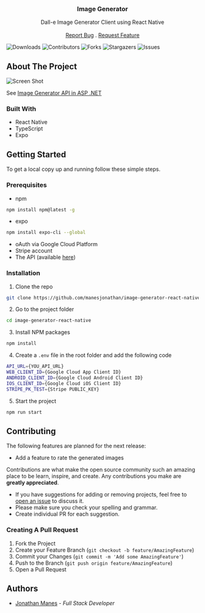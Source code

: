 <br/>
<p align="center">
  <h3 align="center">Image Generator</h3>

  <p align="center">
    Dall-e Image Generator Client using React Native
    <br/>
    <br/>
    <a href="https://github.com/manesjonathan/image-generator-react-native/issues">Report Bug</a>
    .
    <a href="https://github.com/manesjonathan/image-generator-react-native/issues">Request Feature</a>
  </p>

![Downloads](https://img.shields.io/github/downloads/manesjonathan/image-generator-react-native/total) ![Contributors](https://img.shields.io/github/contributors/manesjonathan/image-generator-react-native?color=dark-green) ![Forks](https://img.shields.io/github/forks/manesjonathan/image-generator?style=social) ![Stargazers](https://img.shields.io/github/stars/manesjonathan/image-generator-react-native?style=social) ![Issues](https://img.shields.io/github/issues/manesjonathan/image-generator-react-native)

## About The Project

![Screen Shot](demo.gif)

See [Image Generator API in ASP .NET](https://github.com/manesjonathan/image-generator-.NET)

### Built With

- React Native
- TypeScript
- Expo

## Getting Started

To get a local copy up and running follow these simple steps.

### Prerequisites

* npm

```sh
npm install npm@latest -g
```

* expo

```sh
npm install expo-cli --global
```

* oAuth via Google Cloud Platform
* Stripe account
* The API (available [here](https://github.com/manesjonathan/image-generator-.NET))

### Installation

1. Clone the repo

```sh
git clone https://github.com/manesjonathan/image-generator-react-native.git
```

2. Go to the project folder

```sh
cd image-generator-react-native
```

3. Install NPM packages

```sh
npm install
```

4. Create a `.env` file in the root folder and add the following code

```sh
API_URL={YOU_API_URL}
WEB_CLIENT_ID={Google Cloud App Client ID}
ANDROID_CLIENT_ID={Google Cloud Android Client ID}
IOS_CLIENT_ID={Google Cloud iOS Client ID}
STRIPE_PK_TEST={Stripe PUBLIC_KEY}
```

5. Start the project

```sh
npm run start
```

## Contributing

The following features are planned for the next release:

* Add a feature to rate the generated images

Contributions are what make the open source community such an amazing place to be learn, inspire, and create. Any
contributions you make are **greatly appreciated**.

* If you have suggestions for adding or removing projects, feel free
  to [open an issue](https://github.com/manesjonathan/image-generator/issues/new) to discuss it.
* Please make sure you check your spelling and grammar.
* Create individual PR for each suggestion.

### Creating A Pull Request

1. Fork the Project
2. Create your Feature Branch (`git checkout -b feature/AmazingFeature`)
3. Commit your Changes (`git commit -m 'Add some AmazingFeature'`)
4. Push to the Branch (`git push origin feature/AmazingFeature`)
5. Open a Pull Request

## Authors

* [Jonathan Manes](https://github.com/manesjonathan/) - *Full Stack Developer*
